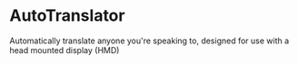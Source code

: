# AutoTranslator
Automatically translate anyone you're speaking to, designed for use with a head mounted display (HMD)
